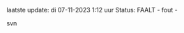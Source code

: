 laatste update: 
di 07-11-2023  1:12   uur 
Status: FAALT - fout - 
<div class="service R">svn</div>